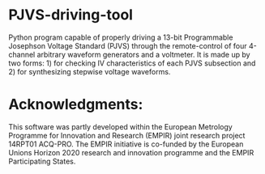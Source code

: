 # PJVS-driving-tool
Python program capable of properly driving a 13-bit Programmable Josephson Voltage Standard (PJVS) through the remote-control of four 4-channel arbitrary waveform generators and a voltmeter. It is made up by two forms: 1) for checking IV characteristics of each PJVS subsection and 2) for synthesizing stepwise voltage waveforms.


# Acknowledgments:
This software was partly developed within the European Metrology Programme for Innovation and Research (EMPIR) joint research project 14RPT01 ACQ-PRO. The EMPIR initiative is co-funded by the European Unions Horizon 2020 research and innovation programme and the EMPIR Participating States.
